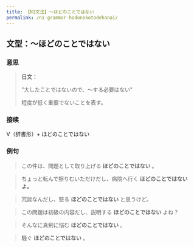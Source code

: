 ```yaml
---
title: 【N1文法】〜ほどのことではない
permalink: /n1-grammar-hodonokotodehanai/
---
```


## 文型：〜ほどのことではない

### 意思

> **日文：**
> 
> "大したことではないので、〜する必要はない"
> 
> 程度が低く重要でないことを表す。


### 接续

V（辞書形）+ ほどのことではない

### 例句

> この件は、問題として取り上げる **ほどのことではない** 。

> ちょっと転んで擦りむいただけだし、病院へ行く **ほどのことではないよ。**

> 冗談なんだし、怒る **ほどのことではない** と思うけど。

> この問題は初級の内容だし、説明する **ほどのことではない** よね？

> そんなに真剣に悩む **ほどのことではない** 。

> 騒ぐ **ほどのことではない** 。

